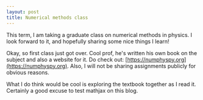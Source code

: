 ```yaml
---
layout: post
title: Numerical methods class
---
```


This term, I am taking a graduate class on numerical methods in physics. I look forward to it, and hopefully sharing some nice things I learn!

Okay, so first class just got over. Cool prof, he's written his own book on the subject and also a website for it. Do check out: [https://numphyspy.org](https://numphyspy.org). Also, I will not be sharing assignments publicly for obvious reasons.

What I do think would be cool is exploring the textbook together as I read it. Certainly a good excuse to test mathjax on this blog. 
